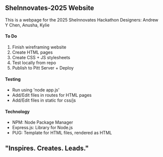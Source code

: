 ## SheInnovates-2025 Website
This is a webpage for the 2025 SheInnovates Hackathon
Designers: Andrew Y Chen, Anusha, Kylie
#### To Do
1. Finish wireframing website
2. Create HTML pages
3. Create CSS + JS stylesheets
4. Test locally from repo
5. Publish to Pitt Server + Deploy
#### Testing
- Run using 'node app.js'
- Add/Edit files in routes for HTML pages
- Add/Edit files in static for css/js
#### Technology
- NPM: Node Package Manager
- Express.js: Library for Node.js
- PUG: Template for HTML files, rendered as HTML
## "Inspires. Creates. Leads."